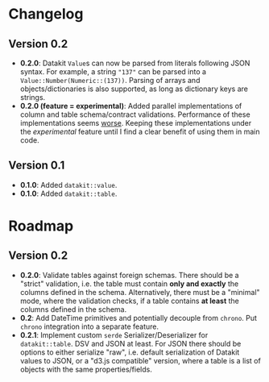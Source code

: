 # Changelog

## Version 0.2

- **0.2.0**: Datakit `Value`s can now be parsed from literals following JSON
  syntax. For example, a string `"137"` can be parsed into a
  `Value::Number(Numeric::(137))`. Parsing of arrays and objects/dictionaries is
  also supported, as long as dictionary keys are strings.
- **0.2.0 (feature = experimental)**: Added parallel implementations of column
  and table schema/contract validations. Performance of these implementations
  seems [worse](research/parallel/parallel-routines-datakit.md). Keeping these
  implementations under the _experimental_ feature until I find a clear benefit
  of using them in main code.

## Version 0.1

- **0.1.0**: Added `datakit::value`.
- **0.1.0**: Added `datakit::table`.

# Roadmap

## Version 0.2

- **0.2.0**: Validate tables against foreign schemas. There should be a "strict"
  validation, i.e. the table must contain **only and exactly** the columns
  defined in the schema. Alternatively, there must be a "minimal" mode, where
  the validation checks, if a table contains **at least** the columns defined in the
  schema.
- **0.2**: Add DateTime primitives and potentially decouple from `chrono`. Put
  `chrono` integration into a separate feature.
- **0.2.1**: Implement custom `serde` Serializer/Deserializer for
  `datakit::table`. DSV and JSON at least. For JSON there should be options to
  either serialize "raw", i.e. default serialization of Datakit values to JSON,
  or a "d3.js compatible" version, where a table is a list of objects with the
  same properties/fields.
